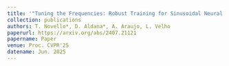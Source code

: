 ```yaml
---
title: '"Tuning the Frequencies: Robust Training for Sinusoidal Neural Networks,"'
collection: publications
authors: T. Novello*, D. Aldana*, A. Araujo, L. Velho
paperurl: https://arxiv.org/abs/2407.21121
papername: Paper
venue: Proc. CVPR'25
datename: Jun. 2025
---
```

